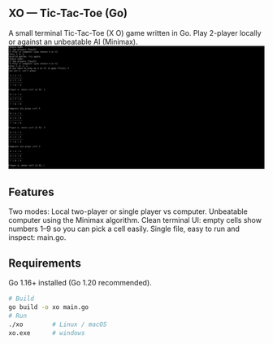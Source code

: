 ## XO — Tic-Tac-Toe (Go)
A small terminal Tic-Tac-Toe (X O) game written in Go.
Play 2-player locally or against an unbeatable AI (Minimax). 
![url](https://github.com/Mahmoud-kh1/Tic-Tac-Toe/blob/main/imgaes/Screenshot%202025-09-08%20223619.png?raw=true)


## Features
Two modes: Local two-player or single player vs computer.
Unbeatable computer using the Minimax algorithm.
Clean terminal UI: empty cells show numbers 1–9 so you can pick a cell easily.
Single file, easy to run and inspect: main.go.

## Requirements
Go 1.16+ installed (Go 1.20 recommended).

```bash
# Build
go build -o xo main.go
# Run
./xo        # Linux / macOS
xo.exe      # windows


